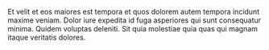 Et velit et eos maiores est tempora et quos dolorem autem tempora incidunt 
maxime veniam. Dolor iure expedita id fuga asperiores qui sunt consequatur minima. 
Quidem voluptas deleniti. Sit quia molestiae quia quas qui magnam itaque veritatis dolores.